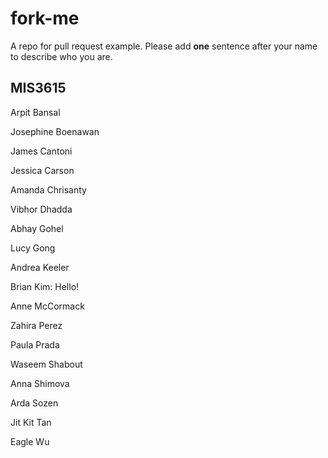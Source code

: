 # fork-me
A repo for pull request example. Please add **one** sentence after your name to describe who you are.

## MIS3615
Arpit	Bansal

Josephine Boenawan

James	Cantoni

Jessica	Carson

Amanda Chrisanty

Vibhor Dhadda

Abhay	Gohel

Lucy Gong

Andrea Keeler

Brian Kim: Hello! 

Anne McCormack

Zahira Perez

Paula	Prada

Waseem Shabout

Anna Shimova

Arda Sozen

Jit Kit Tan

Eagle	Wu

